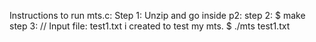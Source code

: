 Instructions to run mts.c:
Step 1: Unzip and go inside p2:
step 2:
    $ make
step 3:
    // Input file: test1.txt i created to test my mts.
    $ ./mts test1.txt
